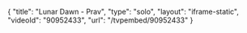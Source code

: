 {
    "title": "Lunar Dawn - Prav",
    "type": "solo",
    "layout": "iframe-static",
    "videoId": "90952433",
    "url": "\/tvpembed\/90952433"
}